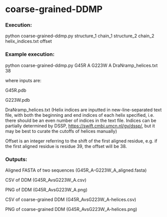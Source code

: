 # coarse-grained-DDMP

### Execution:

python coarse-grained-ddmp.py structure_1 chain_1 structure_2 chain_2 helix_indices.txt offset

### Example execution:
python coarse-grained-ddmp.py G45R A G223W A DraNramp_helices.txt 38

where inputs are:

G45R.pdb

G223W.pdb

DraNramp_helices.txt (Helix indices are inputted in new-line-separated text file, with both the beginning and end indices of each helix specified, i.e. there should be an even number of indices in the text file. Indices can be partially determined by DSSP, https://swift.cmbi.umcn.nl/gv/dssp/, but it may be best to curate the cutoffs of helices manually)

Offset is an integer referring to the shift of the first aligned residue, e.g. if the first aligned residue is residue 39, the offset will be 38.

### Outputs:
Aligned FASTA of two sequences (G45R_A-G223W_A_aligned.fasta)

CSV of DDM (G45R_AvsG223W_A.csv)

PNG of DDM (G45R_AvsG223W_A.png)

CSV of coarse-grained DDM (G45R_AvsG223W_A-helices.csv)

PNG of coarse-grained DDM (G45R_AvsG223W_A-helices.png)
